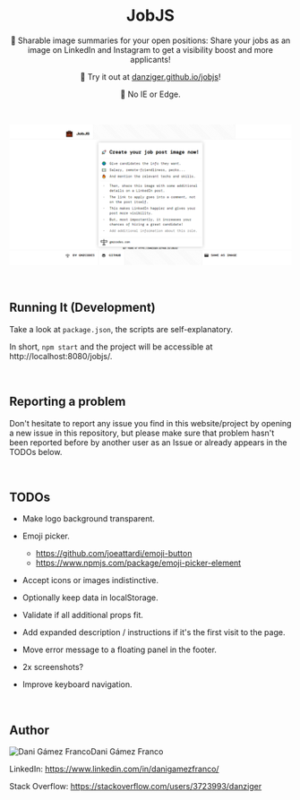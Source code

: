 <h1 align="center">JobJS</h1>

<p align="center">
    💼 Sharable image summaries for your open positions: Share your jobs as an image on LinkedIn and Instagram to get a visibility boost and more applicants!
</p><p align="center">
    🚀 Try it out at <a href="https://danziger.github.io/jobjs">danziger.github.io/jobjs</a>!
</p><p align="center">
    💩 No IE or Edge.
</p>

<br />


<p align="center">
    <a href="https://danziger.github.io/jobjs" target="_blank">
        <img src="./static/screenshots/jobjs.png" />
    </a>
</p>

<br />


Running It (Development)
------------------------

Take a look at `package.json`, the scripts are self-explanatory.

In short, `npm start` and the project will be accessible at http://localhost:8080/jobjs/.


<br />


Reporting a problem
-------------------

Don't hesitate to report any issue you find in this website/project by opening a new issue in this repository, but please make sure that problem hasn't been reported before by another user as an Issue or already appears in the TODOs below.

<br />


TODOs
-----

- Make logo background transparent.

- Emoji picker.
  - https://github.com/joeattardi/emoji-button
  - https://www.npmjs.com/package/emoji-picker-element

- Accept icons or images indistinctive.

- Optionally keep data in localStorage.

- Validate if all additional props fit.

- Add expanded description / instructions if it's the first visit to the page.

- Move error message to a floating panel in the footer.

- 2x screenshots?

- Improve keyboard navigation.

<br />


Author
------

<img
    src="https://s.gravatar.com/avatar/ff1de7f1a325c8005379a310949f7f23?s=128"
    alt="Dani Gámez Franco"
    align="left"
/>

Dani Gámez Franco

LinkedIn: https://www.linkedin.com/in/danigamezfranco/

Stack Overflow: https://stackoverflow.com/users/3723993/danziger

